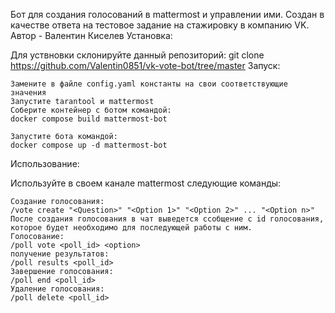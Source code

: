 Бот для создания голосований в mattermost и управлении ими.
Создан в качестве ответа на тестовое задание на стажировку в компанию VK.
Автор - Валентин Киселев
Установка:

Для уствновки склонируйте данный репозиторий:
git clone https://github.com/Valentin0851/vk-vote-bot/tree/master
Запуск:

    Замените в файле config.yaml константы на свои соответствующие значения
    Запустите tarantool и mattermost
    Соберите контейнер с ботом командой:
    docker compose build mattermost-bot

    Запустите бота командой:
    docker compose up -d mattermost-bot

Использование:

Используйте в своем канале mattermost следующие команды:

    Создание голосования:
    /vote create "<Question>" "<Option 1>" "<Option 2>" ... "<Option n>"
    После создания голосования в чат выведется ссобщение с id голосования, которое будет необходимо для последующей работы с ним.
    Голосование:
    /poll vote <poll_id> <option>
    получение результатов:
    /poll results <poll_id>
    Завершение голосования:
    /poll end <poll_id>
    Удаление голосования:
    /poll delete <poll_id>
